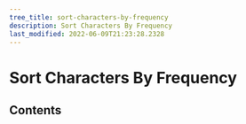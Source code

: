 ```yaml
---
tree_title: sort-characters-by-frequency
description: Sort Characters By Frequency
last_modified: 2022-06-09T21:23:28.2328
---
```


# Sort Characters By Frequency

## Contents
